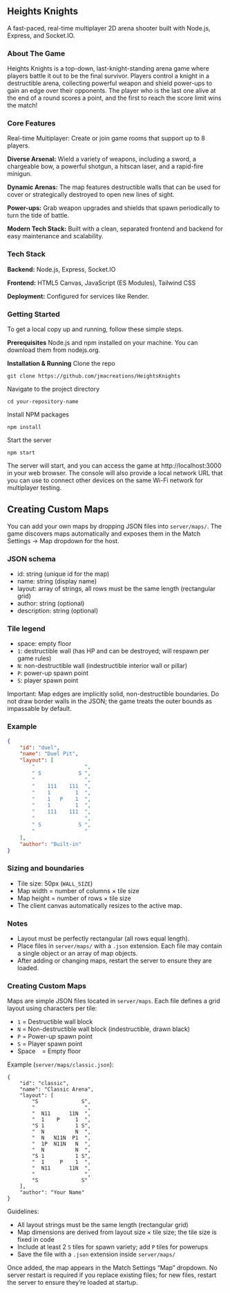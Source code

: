 ## Heights Knights
A fast-paced, real-time multiplayer 2D arena shooter built with Node.js, Express, and Socket.IO.

### About The Game
Heights Knights is a top-down, last-knight-standing arena game where players battle it out to be the final survivor. Players control a knight in a destructible arena, collecting powerful weapon and shield power-ups to gain an edge over their opponents. The player who is the last one alive at the end of a round scores a point, and the first to reach the score limit wins the match!

### Core Features
Real-time Multiplayer: Create or join game rooms that support up to 8 players.

**Diverse Arsenal:** Wield a variety of weapons, including a sword, a chargeable bow, a powerful shotgun, a hitscan laser, and a rapid-fire minigun.

**Dynamic Arenas:** The map features destructible walls that can be used for cover or strategically destroyed to open new lines of sight.

**Power-ups:** Grab weapon upgrades and shields that spawn periodically to turn the tide of battle.

**Modern Tech Stack:** Built with a clean, separated frontend and backend for easy maintenance and scalability.

### Tech Stack
**Backend:** Node.js, Express, Socket.IO

**Frontend:** HTML5 Canvas, JavaScript (ES Modules), Tailwind CSS

**Deployment:** Configured for services like Render.

### Getting Started
To get a local copy up and running, follow these simple steps.

**Prerequisites**
Node.js and npm installed on your machine. You can download them from nodejs.org.

**Installation & Running**
Clone the repo

`git clone https://github.com/jmacreations/HeightsKnights`

Navigate to the project directory

`cd your-repository-name`

Install NPM packages

`npm install`

Start the server

`npm start`

The server will start, and you can access the game at http://localhost:3000 in your web browser. The console will also provide a local network URL that you can use to connect other devices on the same Wi-Fi network for multiplayer testing.

## Creating Custom Maps

You can add your own maps by dropping JSON files into `server/maps/`. The game discovers maps automatically and exposes them in the Match Settings → Map dropdown for the host.

### JSON schema
- id: string (unique id for the map)
- name: string (display name)
- layout: array of strings, all rows must be the same length (rectangular grid)
- author: string (optional)
- description: string (optional)

### Tile legend
- space: empty floor
- `1`: destructible wall (has HP and can be destroyed; will respawn per game rules)
- `N`: non-destructible wall (indestructible interior wall or pillar)
- `P`: power-up spawn point
- `S`: player spawn point

Important: Map edges are implicitly solid, non-destructible boundaries. Do not draw border walls in the JSON; the game treats the outer bounds as impassable by default.

### Example
```json
{
	"id": "duel",
	"name": "Duel Pit",
	"layout": [
		"                ",
		" S            S ",
		"                ",
		"    111    111  ",
		"    1        1  ",
		"    1   P    1  ",
		"    1        1  ",
		"    111    111  ",
		"                ",
		" S            S ",
		"                "
	],
	"author": "Built-in"
}
```

### Sizing and boundaries
- Tile size: 50px (`WALL_SIZE`)
- Map width = number of columns × tile size
- Map height = number of rows × tile size
- The client canvas automatically resizes to the active map.

### Notes
- Layout must be perfectly rectangular (all rows equal length).
- Place files in `server/maps/` with a `.json` extension. Each file may contain a single object or an array of map objects.
- After adding or changing maps, restart the server to ensure they are loaded.

### Creating Custom Maps
Maps are simple JSON files located in `server/maps`. Each file defines a grid layout using characters per tile:

- `1` = Destructible wall block
- `N` = Non-destructible wall block (indestructible, drawn black)
- `P` = Power-up spawn point
- `S` = Player spawn point
- Space ` ` = Empty floor

Example (`server/maps/classic.json`):

```
{
	"id": "classic",
	"name": "Classic Arena",
	"layout": [
		"S              S",
		"                ",
		"  N11      11N  ",
		"  1    P     1  ",
		"S 1          1 S",
		"  N          N  ",
		"  N   N11N  P1  ",
		"  1P  N11N   N  ",
		"  N          N  ",
		"S 1          1 S",
		"  1     P    1  ",
		"  N11      11N  ",
		"                ",
		"S              S"
	],
	"author": "Your Name"
}
```

Guidelines:

- All layout strings must be the same length (rectangular grid)
- Map dimensions are derived from layout size × tile size; the tile size is fixed in code
- Include at least 2 `S` tiles for spawn variety; add `P` tiles for powerups
- Save the file with a `.json` extension inside `server/maps/`

Once added, the map appears in the Match Settings “Map” dropdown. No server restart is required if you replace existing files; for new files, restart the server to ensure they’re loaded at startup.
